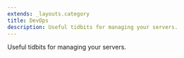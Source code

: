```yaml
---
extends: _layouts.category
title: DevOps
description: Useful tidbits for managing your servers.
---
```


Useful tidbits for managing your servers.
